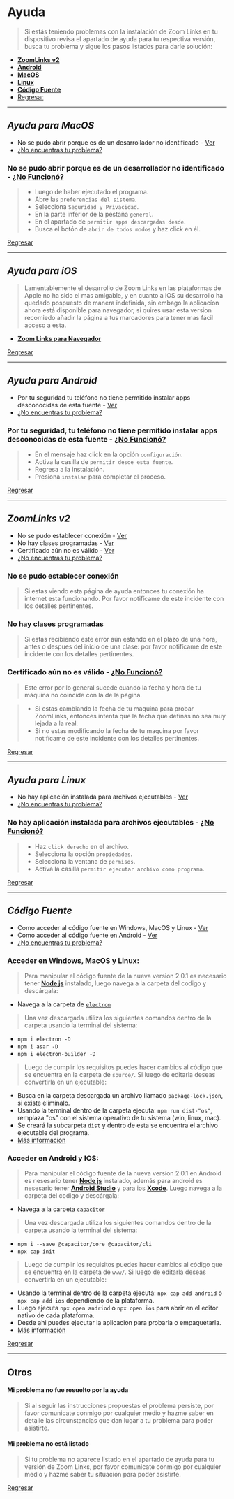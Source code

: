 # Ayuda

>Si estás teniendo problemas con la instalación de Zoom Links en tu dispositivo revisa el apartado de ayuda para tu respectiva versión, busca tu problema y sigue los pasos listados para darle solución:
+ [**ZoomLinks v2**](#zoomlinks-v2)
+ [**Android**](#ayuda-para-android)
+ [**MacOS**](#ayuda-para-macos)
+ [**Linux**](#ayuda-para-linux)
+ [**Código Fuente**](#código-fuente)
+ [Regresar](/README.md#descargas)

***

## _Ayuda para MacOS_
+ No se pudo abrir porque es de un desarrollador no identificado - [Ver](#no-se-pudo-abrir-porque-es-de-un-desarrollador-no-identificado---no-funcionó)
+ [¿No encuentras tu problema?](#mi-problema-no-está-listado)

### **No se pudo abrir porque es de un desarrollador no identificado** - [¿No Funcionó?](#mi-problema-no-fue-resuelto-por-la-ayuda)
 
> + Luego de haber ejecutado el programa.
> + Abre las `preferencias del sistema`.
> + Selecciona `Seguridad y Privacidad`.
> + En la parte inferior de la pestaña `general`.
> + En el apartado de `permitir apps descargadas desde`.
> + Busca el botón de `abrir de todos modos` y haz click en él.

[Regresar](#ayuda)

***

## _Ayuda para iOS_
> Lamentablemente el desarrollo de Zoom Links en las plataformas de Apple no ha sido el mas amigable, y en cuanto a iOS su desarrollo ha quedado pospuesto de manera indefinida, sin embago la aplicacíon ahora está disponible para navegador, si quires usar esta version recomiedo añadir la página a tus marcadores para tener mas fácil acceso a esta.
+ [**Zoom Links para Navegador**](/README.md/#decargas)

[Regresar](#ayuda)

***

## _Ayuda para Android_
+ Por tu seguridad tu teléfono no tiene permitido instalar apps desconocidas de esta fuente - [Ver](#por-tu-seguridad-tu-teléfono-no-tiene-permitido-instalar-apps-desconocidas-de-esta-fuente---no-funcionó)
+ [¿No encuentras tu problema?](#mi-problema-no-está-listado)

### **Por tu seguridad, tu teléfono no tiene permitido instalar apps desconocidas de esta fuente** - [¿No Funcionó?](#mi-problema-no-fue-resuelto-por-la-ayuda)
 
> + En el mensaje haz click en la opción `configuración`.
> + Activa la casilla de `permitir desde esta fuente`.
> + Regresa a la instalación.
> + Presiona `instalar` para completar el proceso.

[Regresar](#ayuda)

***

## _ZoomLinks v2_
+ No se pudo establecer conexión - [Ver](#no-se-pudo-establecer-conexión)
+ No hay clases programadas - [Ver](#no-hay-clases-programadas)
+ Certificado aún no es válido - [Ver](#certificado-aún-no-es-válido---no-funcionó)
+ [¿No encuentras tu problema?](#mi-problema-no-está-listado)

### **No se pudo establecer conexión**
 
> Si estas viendo esta página de ayuda entonces tu conexión ha internet esta funcionando. 
> Por favor notifícame de este incidente con los detalles pertinentes.

### **No hay clases programadas**
 
> Si estas recibiendo este error aún estando en el plazo de una hora, antes o despues del inicio de una clase: por favor notifícame de este incidente con los detalles pertinentes.

### **Certificado aún no es válido** - [¿No Funcionó?](#mi-problema-no-fue-resuelto-por-la-ayuda)
 
> Este error por lo general sucede cuando la fecha y hora de tu máquina no coincide con la de la página.

> + Si estas cambiando la fecha de tu maquina para probar ZoomLinks, entonces intenta que la fecha que definas no sea muy lejada a la real.
> + Si no estas modificando la fecha de tu maquina por favor notifícame de este incidente con los detalles pertinentes.

[Regresar](#ayuda)

***

## _Ayuda para Linux_
+ No hay aplicación instalada para archivos ejecutables - [Ver](#no-hay-aplicación-instalada-para-archivos-ejecutables---no-funcionó)
+ [¿No encuentras tu problema?](#mi-problema-no-está-listado)

### **No hay aplicación instalada para archivos ejecutables** - [¿No Funcionó?](#mi-problema-no-fue-resuelto-por-la-ayuda)

> + Haz `click derecho` en el archivo.
> + Selecciona la opción `propiedades`.
> + Selecciona la ventana de `permisos`.
> + Activa la casilla `permitir ejecutar archivo como programa`.

[Regresar](#ayuda)

***
## _Código Fuente_
+ Como acceder al código fuente en Windows, MacOS y Linux - [Ver](#acceder-en-windows-macos-y-linux)
+ Como acceder al código fuente en Android - [Ver](#acceder-en-android-y-ios)
+ [¿No encuentras tu problema?](#mi-problema-no-está-listado)

### **Acceder en Windows, MacOS y Linux:**
>Para manipular el código fuente de la nueva version 2.0.1 es necesario tener [**Node js**](https://nodejs.org/) instalado, luego navega a la carpeta del codigo y descárgala:
   + Navega a la carpeta de [`electron`](/source/code/electron)

>Una vez descargada utiliza los siguientes comandos dentro de la carpeta usando la terminal del sistema:
   + `npm i electron -D`
   + `npm i asar -D`
   + `npm i electron-builder -D`

> Luego de cumplir los requisitos puedes hacer cambios al código que se encuentra en la carpeta de `source/`. Si luego de editarla deseas convertirla en un ejecutable:
   + Busca en la carpeta descargada un archivo llamado `package-lock.json`, si existe elimínalo.
   + Usando la terminal dentro de la carpeta ejecuta: `npm run dist-"os"`, remplaza "os" con el sistema operativo de tu sistema (win, linux, mac).
   + Se creará la subcarpeta `dist` y dentro de esta se encuentra el archivo ejecutable del programa.
   + [Más información](https://www.electronjs.org/docs)

### **Acceder en Android y IOS:**
>Para manipular el código fuente de la nueva version 2.0.1 en Android es nesesario tener [**Node js**](https://nodejs.org/) instalado, además para android es nesesario tener [**Android Studio**](https://developer.android.com/studio/) y para ios [**Xcode**](https://developer.apple.com/xcode/). Luego navega a la carpeta del codigo y descárgala:
   + Navega a la carpeta [`capacitor`](/source/code/capacitor)

>Una vez descargada utiliza los siguientes comandos dentro de la carpeta usando la terminal del sistema:
   + `npm i --save @capacitor/core @capacitor/cli`
   + `npx cap init`

> Luego de cumplir los requisitos puedes hacer cambios al código que se encuentra en la carpeta de `www/`. Si luego de editarla deseas convertirla en un ejecutable:
   + Usando la terminal dentro de la carpeta ejecuta: `npx cap add android` o `npx cap add ios` dependiendo de la plataforma.
   + Luego ejecuta `npx open andriod` o `npx open ios` para abrir en el editor nativo de cada plataforma.
   + Desde ahi puedes ejecutar la aplicacion para probarla o empaquetarla.
   + [Más información](https://capacitor.ionicframework.com/docs/)

[Regresar](#ayuda)

***
## Otros

#### **Mi problema no fue resuelto por la ayuda**
>Si al seguir las instrucciones propuestas el problema persiste, por favor comunicate conmigo por cualquier medio y hazme saber en detalle las circunstancias que dan lugar a tu problema para poder asistirte.

#### **Mi problema no está listado**
>Si tu problema no aparece listado en el apartado de ayuda para tu versión de Zoom Links, por favor comunicate conmigo por cualquier medio y hazme saber tu situación para poder asistirte.

[Regresar](#ayuda)
